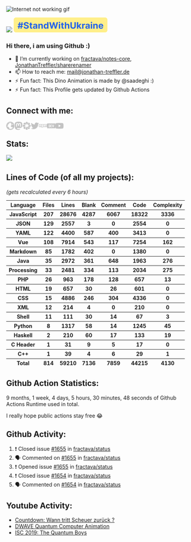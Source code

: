 ![Internet not working gif](https://github.com/saadeghi/saadeghi/raw/master/dino.gif)

![](https://gpvc.arturio.dev/JonathanTreffler)
[![Stand With Ukraine](https://raw.githubusercontent.com/vshymanskyy/StandWithUkraine/main/badges/StandWithUkraine.svg)](https://stand-with-ukraine.pp.ua)

### Hi there, i am using Github :)

- 🔭 I’m currently working on [fractava/notes-core](https://github.com/fractava/notes-core), [JonathanTreffler/sharerenamer](https://github.com/JonathanTreffler/sharerenamer)
- 📫 How to reach me: mail@jonathan-treffler.de
- ⚡ Fun fact: This Dino Animation is made by @saadeghi :)
- ⚡ Fun fact: This Profile gets updated by Github Actions

## Connect with me:

[<img align="left" alt="jonathan-treffler.de" width="22px" src="https://raw.githubusercontent.com/JonathanTreffler/JonathanTreffler/master/img/globe.svg" />](https://jonathan-treffler.de)
<a rel="me" href="https://gruene.social/@JonathanTreffler"><img align="left" alt="Jonathan Treffler | Mastodon" width="22px" src="https://raw.githubusercontent.com/JonathanTreffler/JonathanTreffler/master/img/mastodon.svg"></a>
[<img align="left" alt="Jonathan Treffler | Pixelfed" width="22px" src="https://raw.githubusercontent.com/JonathanTreffler/JonathanTreffler/master/img/pixelfed.svg" />](https://pixel.gruene.social/JonathanTreffler)
[<img align="left" alt="Jonathan Treffler | Twitter" width="22px" src="https://raw.githubusercontent.com/JonathanTreffler/JonathanTreffler/master/img/twitter.svg" />](https://twitter.com/treffler_j)
[<img align="left" alt="Jonathan Treffler | NPM" width="22px" src="https://raw.githubusercontent.com/JonathanTreffler/JonathanTreffler/master/img/npm.svg" />](https://www.npmjs.com/~jonathan_treffler)
[<img align="left" alt="Jonathan Treffler | DEV" width="22px" src="https://raw.githubusercontent.com/JonathanTreffler/JonathanTreffler/master/img/dev-dot-to.svg" />](https://dev.to/jonathantreffler)
[<img align="left" alt="Jonathan Treffler | YouTube" width="22px" src="https://raw.githubusercontent.com/JonathanTreffler/JonathanTreffler/master/img/youtube.svg" />](https://www.youtube.com/channel/UCeNkM_i1i9_Ver9njtxLAqw)

<br>

## Stats:
![](https://github-readme-stats.vercel.app/api?username=JonathanTreffler&show_icons=true&include_all_commits=true&hide_title=true)

## Lines of Code (of all my projects):
*(gets recalculated every 6 hours)*
<!-- /start_scc/ -->
<table id="scc-table">
	<thead><tr>
		<th>Language</th>
		<th>Files</th>
		<th>Lines</th>
		<th>Blank</th>
		<th>Comment</th>
		<th>Code</th>
		<th>Complexity</th>
	</tr></thead>
	<tbody><tr>
		<th>JavaScript</th>
		<th>207</th>
		<th>28676</th>
		<th>4287</th>
		<th>6067</th>
		<th>18322</th>
		<th>3336</th>
	</tr><tr>
		<th>JSON</th>
		<th>129</th>
		<th>2557</th>
		<th>3</th>
		<th>0</th>
		<th>2554</th>
		<th>0</th>
	</tr><tr>
		<th>YAML</th>
		<th>122</th>
		<th>4400</th>
		<th>587</th>
		<th>400</th>
		<th>3413</th>
		<th>0</th>
	</tr><tr>
		<th>Vue</th>
		<th>108</th>
		<th>7914</th>
		<th>543</th>
		<th>117</th>
		<th>7254</th>
		<th>162</th>
	</tr><tr>
		<th>Markdown</th>
		<th>85</th>
		<th>1782</th>
		<th>402</th>
		<th>0</th>
		<th>1380</th>
		<th>0</th>
	</tr><tr>
		<th>Java</th>
		<th>35</th>
		<th>2972</th>
		<th>361</th>
		<th>648</th>
		<th>1963</th>
		<th>276</th>
	</tr><tr>
		<th>Processing</th>
		<th>33</th>
		<th>2481</th>
		<th>334</th>
		<th>113</th>
		<th>2034</th>
		<th>275</th>
	</tr><tr>
		<th>PHP</th>
		<th>26</th>
		<th>963</th>
		<th>178</th>
		<th>128</th>
		<th>657</th>
		<th>13</th>
	</tr><tr>
		<th>HTML</th>
		<th>19</th>
		<th>657</th>
		<th>30</th>
		<th>26</th>
		<th>601</th>
		<th>0</th>
	</tr><tr>
		<th>CSS</th>
		<th>15</th>
		<th>4886</th>
		<th>246</th>
		<th>304</th>
		<th>4336</th>
		<th>0</th>
	</tr><tr>
		<th>XML</th>
		<th>12</th>
		<th>214</th>
		<th>4</th>
		<th>0</th>
		<th>210</th>
		<th>0</th>
	</tr><tr>
		<th>Shell</th>
		<th>11</th>
		<th>111</th>
		<th>30</th>
		<th>14</th>
		<th>67</th>
		<th>3</th>
	</tr><tr>
		<th>Python</th>
		<th>8</th>
		<th>1317</th>
		<th>58</th>
		<th>14</th>
		<th>1245</th>
		<th>45</th>
	</tr><tr>
		<th>Haskell</th>
		<th>2</th>
		<th>210</th>
		<th>60</th>
		<th>17</th>
		<th>133</th>
		<th>19</th>
	</tr><tr>
		<th>C Header</th>
		<th>1</th>
		<th>31</th>
		<th>9</th>
		<th>5</th>
		<th>17</th>
		<th>0</th>
	</tr><tr>
		<th>C++</th>
		<th>1</th>
		<th>39</th>
		<th>4</th>
		<th>6</th>
		<th>29</th>
		<th>1</th>
	</tr></tbody>
	<tfoot><tr>
		<th>Total</th>
		<th>814</th>
		<th>59210</th>
		<th>7136</th>
		<th>7859</th>
		<th>44215</th>
		<th>4130</th>
	</tr></tfoot>
	</table>
<!-- /end_scc/ -->

## Github Action Statistics:
<!-- /start_action_time/ -->
9 months, 1 week, 4 days, 5 hours, 30 minutes, 48 seconds of Github Actions Runtime used in total. 

I really hope public actions stay free 😂 
<!-- /end_action_time/ -->

## Github Activity:
<!--START_SECTION:activity-->
1. ❗️ Closed issue [#1655](https://github.com/fractava/status/issues/1655) in [fractava/status](https://github.com/fractava/status)
2. 🗣 Commented on [#1655](https://github.com/fractava/status/issues/1655) in [fractava/status](https://github.com/fractava/status)
3. ❗️ Opened issue [#1655](https://github.com/fractava/status/issues/1655) in [fractava/status](https://github.com/fractava/status)
4. ❗️ Closed issue [#1654](https://github.com/fractava/status/issues/1654) in [fractava/status](https://github.com/fractava/status)
5. 🗣 Commented on [#1654](https://github.com/fractava/status/issues/1654) in [fractava/status](https://github.com/fractava/status)
<!--END_SECTION:activity-->

## Youtube Activity:
<!-- YOUTUBE:START -->
- [Countdown: Wann tritt Scheuer zurück ?](https://www.youtube.com/watch?v=OvEQBAlHRs4)
- [DWAVE Quantum Computer Animation](https://www.youtube.com/watch?v=AcO8yO35ci8)
- [ISC 2019: The Quantum Boys](https://www.youtube.com/watch?v=aM_pAA9FdYY)
<!-- YOUTUBE:END -->
